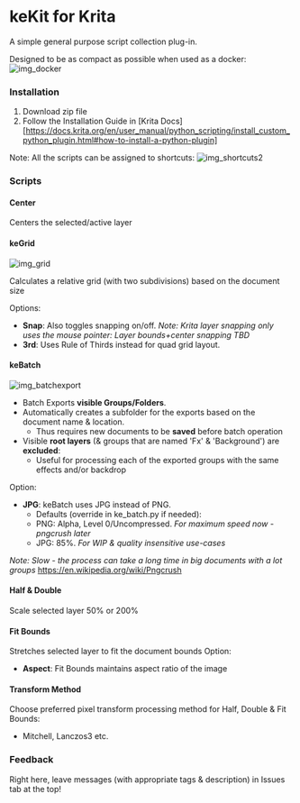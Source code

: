 # keKit for Krita

A simple general purpose script collection plug-in.

Designed to be as compact as possible when used as a docker:
![img_docker](https://github.com/kedepot/keKit-Krita/assets/95410139/d03a03b9-958e-4b74-8142-39e8d68db54d)


### Installation
1. Download zip file
2. Follow the Installation Guide in [Krita Docs][https://docs.krita.org/en/user_manual/python_scripting/install_custom_python_plugin.html#how-to-install-a-python-plugin]

Note: All the scripts can be assigned to shortcuts:
![img_shortcuts2](https://github.com/kedepot/keKit-Krita/assets/95410139/f497c72d-36b0-47a5-a20e-c876ac1a30dc)


### Scripts

#### Center
Centers the selected/active layer

#### keGrid
![img_grid](https://github.com/kedepot/keKit-Krita/assets/95410139/bffa2126-0ce7-438d-bad6-b48d28465a0a)

Calculates a relative grid (with two subdivisions) based on the document size

Options:
- **Snap**: Also toggles snapping on/off.
  _Note: Krita layer snapping only uses *the mouse pointer*: Layer bounds+center snapping TBD_
- **3rd**: Uses Rule of Thirds instead for quad grid layout.

#### keBatch
![img_batchexport](https://github.com/kedepot/keKit-Krita/assets/95410139/8bb6f406-a491-496a-8bb8-ada4a6a5e70b)

- Batch Exports **visible Groups/Folders**.
- Automatically creates a subfolder for the exports based on the document name & location.
    - Thus requires new documents to be **saved** before batch operation
- Visible **root layers** (& groups that are named 'Fx' & 'Background') are **excluded**:
    - Useful for processing each of the exported groups with the same effects and/or backdrop

Option:
- **JPG**: keBatch uses JPG instead of PNG.
    - Defaults (override in ke_batch.py if needed):
    - PNG: Alpha, Level 0/Uncompressed. *For maximum speed now - pngcrush later*
    - JPG: 85%. *For WIP & quality insensitive use-cases*

*Note: Slow - the process can take a long time in big documents with a lot groups*
https://en.wikipedia.org/wiki/Pngcrush

#### Half & Double
Scale selected layer 50% or 200%

#### Fit Bounds
Stretches selected layer to fit the document bounds
Option:
- **Aspect**: Fit Bounds maintains aspect ratio of the image

#### Transform Method
Choose preferred pixel transform processing method for Half, Double & Fit Bounds:
- Mitchell, Lanczos3 etc.


### Feedback
Right here, leave messages (with appropriate tags & description) in Issues tab at the top!

